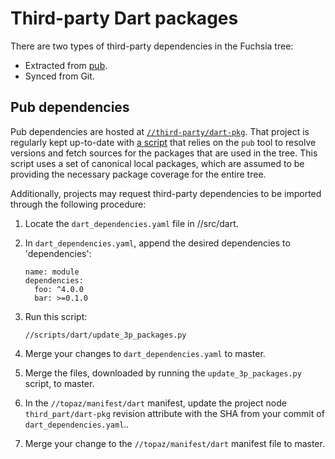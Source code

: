 # Third-party Dart packages

There are two types of third-party dependencies in the Fuchsia tree:

- Extracted from [pub][pub].
- Synced from Git.

## Pub dependencies

Pub dependencies are hosted at [`//third-party/dart-pkg`][dart-3p]. That project
is regularly kept up-to-date with [a script][dart-3p-script] that relies on the
`pub` tool to resolve versions and fetch sources for the packages that are used
in the tree.
This script uses a set of canonical local packages, which are assumed to be
providing the necessary package coverage for the entire tree.

Additionally, projects may request third-party dependencies to be imported
through the following procedure:

1. Locate the `dart_dependencies.yaml` file in //src/dart.
2. In `dart_dependencies.yaml`, append the desired dependencies to 'dependencies':

   ```
   name: module
   dependencies:
     foo: ^4.0.0
     bar: >=0.1.0
   ```

3. Run this script:

   ```
   //scripts/dart/update_3p_packages.py
   ```

4. Merge your changes to `dart_dependencies.yaml` to master.
5. Merge the files, downloaded by running the `update_3p_packages.py` script, to master.
6. In the `//topaz/manifest/dart` manifest, update the project node `third_part/dart-pkg` revision attribute with the SHA from your commit of `dart_dependencies.yaml`..
7. Merge your change to the `//topaz/manifest/dart` manifest file to master.

[pub]: https://pub.dartlang.org/ "Pub"
[dart-3p]: https://fuchsia.googlesource.com/third_party/dart-pkg/+/main "Third-party dependencies"
[dart-3p-script]: /scripts/dart/update_3p_packages.py "Dependencies script"
